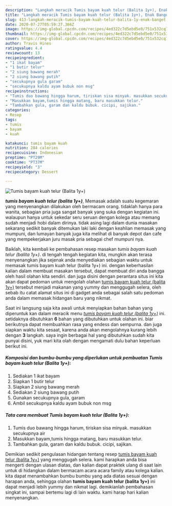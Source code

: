 ```yaml
---
description: "Langkah meracik Tumis bayam kuah telur (Balita 1y+), Enak Banget"
title: "Langkah meracik Tumis bayam kuah telur (Balita 1y+), Enak Banget"
slug: 413-langkah-meracik-tumis-bayam-kuah-telur-balita-1y-enak-banget
date: 2020-07-27T05:59:27.366Z
image: https://img-global.cpcdn.com/recipes/4ed322c7d5ebd5e0/751x532cq70/tumis-bayam-kuah-telur-balita-1y-foto-resep-utama.jpg
thumbnail: https://img-global.cpcdn.com/recipes/4ed322c7d5ebd5e0/751x532cq70/tumis-bayam-kuah-telur-balita-1y-foto-resep-utama.jpg
cover: https://img-global.cpcdn.com/recipes/4ed322c7d5ebd5e0/751x532cq70/tumis-bayam-kuah-telur-balita-1y-foto-resep-utama.jpg
author: Travis Hines
ratingvalue: 4.4
reviewcount: 13
recipeingredient:
- "1 ikat bayam"
- "1 butir telur"
- "2 siung bawang merah"
- "2 siung bawang putih"
- "secukupnya gula garam"
- "secukupnya kaldu ayam bubuk non msg"
recipeinstructions:
- "Tumis duo bawang hingga harum, tiriskan sisa minyak. masukkan secukupnya air"
- "Masukkan bayam,tumis hingga matang, baru masukkan telur."
- "Tambahkan gula, garam dan kaldu bubuk. cicipi, sajikan."
categories:
- Resep
tags:
- tumis
- bayam
- kuah

katakunci: tumis bayam kuah 
nutrition: 284 calories
recipecuisine: Indonesian
preptime: "PT29M"
cooktime: "PT37M"
recipeyield: "3"
recipecategory: Dessert

---
```



![Tumis bayam kuah telur (Balita 1y+)](https://img-global.cpcdn.com/recipes/4ed322c7d5ebd5e0/751x532cq70/tumis-bayam-kuah-telur-balita-1y-foto-resep-utama.jpg)

<b><i>tumis bayam kuah telur (balita 1y+)</i></b>, Memasak adalah suatu kegemaran yang menyenangkan dilakukan oleh bermacam orang. tidaklah hanya para wanita, sebagian pria juga sangat banyak yang suka dengan kegiatan ini. walaupun hanya untuk sekedar seru seruan dengan kolega atau memang sudah menjadi hobi dalam dirinya. tidak asing lagi dalam dunia masakan sekarang sedikit banyak ditemukan laki laki dengan keahlian memasak yang mumpuni, dan lumayan banyak juga kita melihat di banyak depot dan cafe yang mempekerjakan juru masak pria sebagai chef mumpuni nya.



Baiklah, kita kembali ke pembahasan resep masakan <i>tumis bayam kuah telur (balita 1y+)</i>. di tengah tengah kegiatan kita, mungkin akan terasa menyenangkan jika sejenak anda menyediakan sebagian waktu untuk memasak tumis bayam kuah telur (balita 1y+) ini. dengan keberhasilan kalian dalam membuat masakan tersebut, dapat membuat diri anda bangga oleh hasil olahan kita sendiri. dan juga disini dengan perantara situs ini kita akan dapat pedoman untuk mengolah olahan <u>tumis bayam kuah telur (balita 1y+)</u> tersebut menjadi makanan yang yummy dan menggugah selera, oleh sebab itu catat alamat situs ini di gadget anda sebagai salah satu pedoman anda dalam memasak hidangan baru yang nikmat.


Saat ini langsung saja kita awali untuk menyiapkan bahan bahan yang diperuntuk kan dalam meracik menu <u><i>tumis bayam kuah telur (balita 1y+)</i></u> ini. setidaknya dibutuhkan <b>6</b> bahan yang dibutuhkan untuk olahan ini. biar berikutnya dapat membuahkan rasa yang endess dan sempurna. dan juga siapkan waktu kita sesaat, karena anda akan mengolahnya kurang lebih dengan <b>3</b> langkah. saya ingin berbagai hal yang dibutuhkan sudah kita punyai disini, yuk mari kita olah dengan mengamati dulu bahan keperluan berikut ini.

<!--inarticleads1-->

##### Komposisi dan bumbu-bumbu yang diperlukan untuk pembuatan Tumis bayam kuah telur (Balita 1y+):

1. Sediakan 1 ikat bayam
1. Siapkan 1 butir telur
1. Siapkan 2 siung bawang merah
1. Sediakan 2 siung bawang putih
1. Gunakan secukupnya gula, garam
1. Ambil secukupnya kaldu ayam bubuk non msg




<!--inarticleads2-->

##### Tata cara membuat Tumis bayam kuah telur (Balita 1y+):

1. Tumis duo bawang hingga harum, tiriskan sisa minyak. masukkan secukupnya air
1. Masukkan bayam,tumis hingga matang, baru masukkan telur.
1. Tambahkan gula, garam dan kaldu bubuk. cicipi, sajikan.




Demikian sedikit pengulasan hidangan tentang resep <u>tumis bayam kuah telur (balita 1y+)</u> yang menggugah selera. kami harapkan anda bisa mengerti dengan ulasan diatas, dan kalian dapat praktek ulang di saat lain untuk di hidangkan dalam bermacam acara acara family atau kolega kalian. kita dapat menambahkan bumbu bumbu yang ada diatas sesuai dengan harapan anda, sehingga olahan <b>tumis bayam kuah telur (balita 1y+)</b> ini dapat menjadi lebih yummy dan nikmat lagi. demikianlah pembahasan singkat ini, sampai bertemu lagi di lain waktu. kami harap hari kalian menyenangkan.
